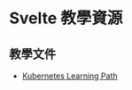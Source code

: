 # Svelte 教學資源

## 教學文件
* [Kubernetes Learning Path](https://azure.microsoft.com/mediahandler/files/resourcefiles/kubernetes-learning-path/Kubernetes%20Learning%20Path%20version%201.0.pdf)